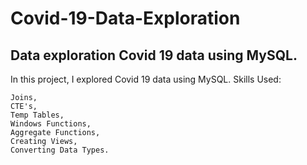 # Covid-19-Data-Exploration
## Data exploration Covid 19 data using MySQL.

In this project, I explored Covid 19 data using MySQL.
Skills Used:

    Joins,
    CTE's,
    Temp Tables,
    Windows Functions,
    Aggregate Functions,
    Creating Views,
    Converting Data Types.
